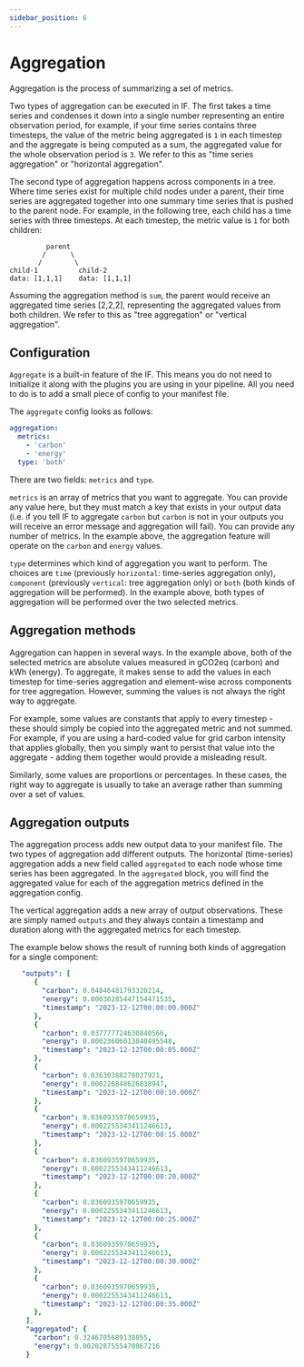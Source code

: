 ```yaml
---
sidebar_position: 6
---
```


# Aggregation

Aggregation is the process of summarizing a set of metrics.

Two types of aggregation can be executed in IF. The first takes a time series and condenses it down into a single number representing an entire observation period, for example, if your time series contains three timesteps, the value of the metric being aggregated is `1` in each timestep and the aggregate is being computed as a sum, the aggregated value for the whole observation period is `3`. We refer to this as "time series aggregation" or "horizontal aggregation".

The second type of aggregation happens across components in a tree. Where time series exist for multiple child nodes under a parent, their time series are aggregated together into one summary time series that is pushed to the parent node. For example, in the following tree, each child has a time series with three timesteps. At each timestep, the metric value is `1` for both children:

```
         parent
        /      \
       /        \
child-1          child-2
data: [1,1,1]    data: [1,1,1]
```

Assuming the aggregation method is `sum`, the parent would receive an aggregated time series [2,2,2], representing the aggregated values from both children. We refer to this as "tree aggregation" or "vertical aggregation".

## Configuration

`Aggregate` is a built-in feature of the IF. This means you do not need to initialize it along with the plugins you are using in your pipeline. All you need to do is to add a small piece of config to your manifest file.

The `aggregate` config looks as follows:

```yaml
aggregation:
  metrics:
    - 'carbon'
    - 'energy'
  type: 'both'
```

There are two fields: `metrics` and `type`.

`metrics` is an array of metrics that you want to aggregate. You can provide any value here, but they must match a key that exists in your output data (i.e. if you tell IF to aggregate `carbon` but `carbon` is not in your outputs you will receive an error message and aggregation will fail). You can provide any number of metrics. In the example above, the aggregation feature will operate on the `carbon` and `energy` values.

`type` determines which kind of aggregation you want to perform. The choices are `time` (previously `horizontal`: time-series aggregation only), `component` (previously `vertical`: tree aggregation only) or `both` (both kinds of aggregation will be performed). In the example above, both types of aggregation will be performed over the two selected metrics.

## Aggregation methods

Aggregation can happen in several ways. In the example above, both of the selected metrics are absolute values measured in gCO2eq (carbon) and kWh (energy). To aggregate, it makes sense to add the values in each timestep for time-series aggregation and element-wise across components for tree aggregation. However, summing the values is not always the right way to aggregate.

For example, some values are constants that apply to every timestep - these should simply be copied into the aggregated metric and not summed. For example, if you are using a hard-coded value for grid carbon intensity that applies globally, then you simply want to persist that value into the aggregate - adding them together would provide a misleading result.

Similarly, some values are proportions or percentages. In these cases, the right way to aggregate is usually to take an average rather than summing over a set of values.

## Aggregation outputs

The aggregation process adds new output data to your manifest file. The two types of aggregation add different outputs. The horizontal (time-series) aggregation adds a new field called `aggregated` to each node whose time series has been aggregated. In the `aggregated` block, you will find the aggregated value for each of the aggregation metrics defined in the aggregation config.

The vertical aggregation adds a new array of output observations. These are simply named `outputs` and they always contain a timestamp and duration along with the aggregated metrics for each timestep.

The example below shows the result of running both kinds of aggregation for a single component:

```yaml
   "outputs": [
      {
        "carbon": 0.04846481793320214,
        "energy": 0.00030285447154471535,
        "timestamp": "2023-12-12T00:00:00.000Z"
      },
      {
        "carbon": 0.037777724630840566,
        "energy": 0.00023606013840495548,
        "timestamp": "2023-12-12T00:00:05.000Z"
      },
      {
        "carbon": 0.03630388278027921,
        "energy": 0.000226848626838947,
        "timestamp": "2023-12-12T00:00:10.000Z"
      },
      {
        "carbon": 0.0360935970659935,
        "energy": 0.0002255343411246613,
        "timestamp": "2023-12-12T00:00:15.000Z"
      },
      {
        "carbon": 0.0360935970659935,
        "energy": 0.0002255343411246613,
        "timestamp": "2023-12-12T00:00:20.000Z"
      },
      {
        "carbon": 0.0360935970659935,
        "energy": 0.0002255343411246613,
        "timestamp": "2023-12-12T00:00:25.000Z"
      },
      {
        "carbon": 0.0360935970659935,
        "energy": 0.0002255343411246613,
        "timestamp": "2023-12-12T00:00:30.000Z"
      },
      {
        "carbon": 0.0360935970659935,
        "energy": 0.0002255343411246613,
        "timestamp": "2023-12-12T00:00:35.000Z"
      },
    ],
    "aggregated": {
      "carbon": 0.3246705689138855,
      "energy": 0.0020287555470867216
    }
```
